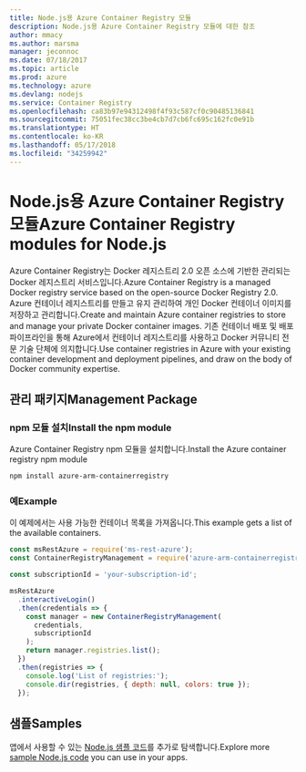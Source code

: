 ```yaml
---
title: Node.js용 Azure Container Registry 모듈
description: Node.js용 Azure Container Registry 모듈에 대한 참조
author: mmacy
ms.author: marsma
manager: jeconnoc
ms.date: 07/18/2017
ms.topic: article
ms.prod: azure
ms.technology: azure
ms.devlang: nodejs
ms.service: Container Registry
ms.openlocfilehash: ca83b97e94312498f4f93c587cf0c90485136841
ms.sourcegitcommit: 75051fec38cc3be4cb7d7cb6fc695c162fc0e91b
ms.translationtype: HT
ms.contentlocale: ko-KR
ms.lasthandoff: 05/17/2018
ms.locfileid: "34259942"
---
```

# <a name="azure-container-registry-modules-for-nodejs"></a><span data-ttu-id="a91bd-103">Node.js용 Azure Container Registry 모듈</span><span class="sxs-lookup"><span data-stu-id="a91bd-103">Azure Container Registry modules for Node.js</span></span>

<span data-ttu-id="a91bd-104">Azure Container Registry는 Docker 레지스트리 2.0 오픈 소스에 기반한 관리되는 Docker 레지스트리 서비스입니다.</span><span class="sxs-lookup"><span data-stu-id="a91bd-104">Azure Container Registry is a managed Docker registry service based on the open-source Docker Registry 2.0.</span></span> <span data-ttu-id="a91bd-105">Azure 컨테이너 레지스트리를 만들고 유지 관리하여 개인 Docker 컨테이너 이미지를 저장하고 관리합니다.</span><span class="sxs-lookup"><span data-stu-id="a91bd-105">Create and maintain Azure container registries to store and manage your private Docker container images.</span></span> <span data-ttu-id="a91bd-106">기존 컨테이너 배포 및 배포 파이프라인을 통해 Azure에서 컨테이너 레지스트리를 사용하고 Docker 커뮤니티 전문 기술 단체에 의지합니다.</span><span class="sxs-lookup"><span data-stu-id="a91bd-106">Use container registries in Azure with your existing container development and deployment pipelines, and draw on the body of Docker community expertise.</span></span>

## <a name="management-package"></a><span data-ttu-id="a91bd-107">관리 패키지</span><span class="sxs-lookup"><span data-stu-id="a91bd-107">Management Package</span></span>

### <a name="install-the-npm-module"></a><span data-ttu-id="a91bd-108">npm 모듈 설치</span><span class="sxs-lookup"><span data-stu-id="a91bd-108">Install the npm module</span></span>

<span data-ttu-id="a91bd-109">Azure Container Registry npm 모듈을 설치합니다.</span><span class="sxs-lookup"><span data-stu-id="a91bd-109">Install the Azure container registry npm module</span></span>

```bash
npm install azure-arm-containerregistry
```

### <a name="example"></a><span data-ttu-id="a91bd-110">예</span><span class="sxs-lookup"><span data-stu-id="a91bd-110">Example</span></span>

<span data-ttu-id="a91bd-111">이 예제에서는 사용 가능한 컨테이너 목록을 가져옵니다.</span><span class="sxs-lookup"><span data-stu-id="a91bd-111">This example gets a list of the available containers.</span></span>

```javascript
const msRestAzure = require('ms-rest-azure');
const ContainerRegistryManagement = require('azure-arm-containerregistry');

const subscriptionId = 'your-subscription-id';

msRestAzure
  .interactiveLogin()
  .then(credentials => {
    const manager = new ContainerRegistryManagement(
      credentials,
      subscriptionId
    );
    return manager.registries.list();
  })
  .then(registries => {
    console.log('List of registries:');
    console.dir(registries, { depth: null, colors: true });
  });
```

## <a name="samples"></a><span data-ttu-id="a91bd-112">샘플</span><span class="sxs-lookup"><span data-stu-id="a91bd-112">Samples</span></span>

<span data-ttu-id="a91bd-113">앱에서 사용할 수 있는 [Node.js 샘플 코드](https://azure.microsoft.com/resources/samples/?platform=nodejs)를 추가로 탐색합니다.</span><span class="sxs-lookup"><span data-stu-id="a91bd-113">Explore more [sample Node.js code](https://azure.microsoft.com/resources/samples/?platform=nodejs) you can use in your apps.</span></span>
